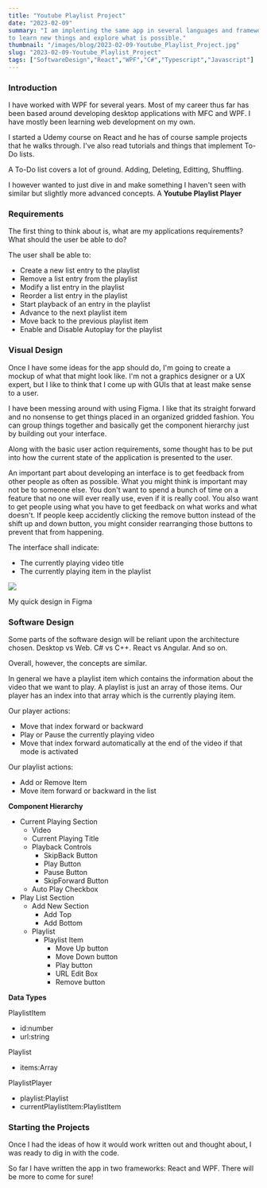 ```yaml
---
title: "Youtube Playlist Project"
date: "2023-02-09"
summary: "I am implenting the same app in several languages and frameworks (Desktop and Web)
to learn new things and explore what is possible."
thumbnail: "/images/blog/2023-02-09-Youtube_Playlist_Project.jpg"
slug: "2023-02-09-Youtube_Playlist_Project"
tags: ["SoftwareDesign","React","WPF","C#","Typescript","Javascript"]
---
```

### Introduction
I have worked with WPF for several years. Most of my career thus far has been based around developing desktop applications with MFC and WPF. I have mostly been learning web development on my own.

I started a Udemy course on React and he has of course sample projects that he walks through. I've also read tutorials and things that implement To-Do lists.

A To-Do list covers a lot of ground. Adding, Deleting, Editting, Shuffling.

I however wanted to just dive in and make something I haven't seen with similar but slightly more advanced concepts. A **Youtube Playlist Player**

### Requirements

The first thing to think about is, what are my applications requirements? What should the user be able to do?

The user shall be able to:

- Create a new list entry to the playlist
- Remove a list entry from the playlist
- Modify a list entry in the playlist
- Reorder a list entry in the playlist
- Start playback of an entry in the playlist
- Advance to the next playlist item
- Move back to the previous playlist item
- Enable and Disable Autoplay for the playlist

### Visual Design
Once I have some ideas for the app should do, I'm going to create a mockup of what that might look like. I'm not a graphics designer or a UX expert, but I like to think that I come up with GUIs that at least make sense to a user.  

I have been messing around with using Figma. I like that its straight forward and no nonsense to get things placed in an organized gridded fashion. You can group things together and basically get the component hierarchy just by building out your interface. 

Along with the basic user action requirements, some thought has to be put into how the current state of the application is presented to the user. 

An important part about developing an interface is to get feedback from other people as often as possible. What you might think is important may not be to someone else. You don't want to spend a bunch of time on a feature that no one will ever really use, even if it is really cool. You also want to get people using what you have to get feedback on what works and what doesn't. If people keep accidently clicking the remove button instead of the shift up and down button, you might consider rearranging those buttons to prevent that from happening. 

The interface shall indicate:

- The currently playing video title
- The currently playing item in the playlist

<p class="blog-img center lg">
    <img src="/images/blog/figma_playlist_mock.png">
    <div class="center">My quick design in Figma</div>
</p>

### Software Design
Some parts of the software design will be reliant upon the architecture chosen. Desktop vs Web. C# vs C++. React vs Angular. And so on.

Overall, however, the concepts are similar.

In general we have a playlist item which contains the information about the video that we want to play. A playlist is just an array of those items. Our player has an index into that array which is the currently playing item. 

Our player actions:

- Move that index forward or backward
- Play or Pause the currently playing video
- Move that index forward automatically at the end of the video if that mode is activated 

Our playlist actions:

- Add or Remove Item
- Move item forward or backward in the list

**Component Hierarchy**

- Current Playing Section
    - Video
    - Current Playing Title
    - Playback Controls
        - SkipBack Button
        - Play Button
        - Pause Button
        - SkipForward Button
    - Auto Play Checkbox 
- Play List Section
    - Add New Section
        - Add Top
        - Add Bottom
    - Playlist
        - Playlist Item
            - Move Up button
            - Move Down button
            - Play button
            - URL Edit Box
            - Remove button

**Data Types**

PlaylistItem

- id:number
- url:string 

Playlist

- items:Array<PlaylistItem> 

PlaylistPlayer 

- playlist:Playlist 
- currentPlaylistItem:PlaylistItem

### Starting the Projects
Once I had the ideas of how it would work written out and thought about, I was ready to dig in with the code.

So far I have written the app in two frameworks: React and WPF. There will be more to come for sure!